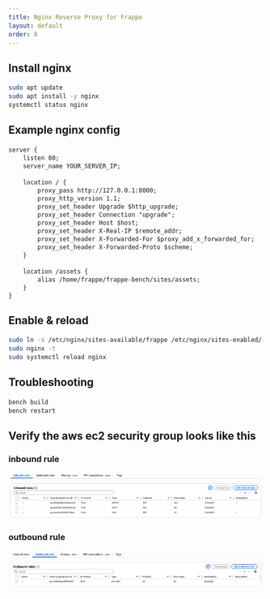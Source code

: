```yaml
---
title: Nginx Reverse Proxy for Frappe
layout: default
order: 8
---
```


## Install nginx
```bash
sudo apt update
sudo apt install -y nginx
systemctl status nginx
```

## Example nginx config
```nginx
server {
    listen 80;
    server_name YOUR_SERVER_IP;

    location / {
        proxy_pass http://127.0.0.1:8000;
        proxy_http_version 1.1;
        proxy_set_header Upgrade $http_upgrade;
        proxy_set_header Connection "upgrade";
        proxy_set_header Host $host;
        proxy_set_header X-Real-IP $remote_addr;
        proxy_set_header X-Forwarded-For $proxy_add_x_forwarded_for;
        proxy_set_header X-Forwarded-Proto $scheme;
    }

    location /assets {
        alias /home/frappe/frappe-bench/sites/assets;
    }
}
```

## Enable & reload
```bash
sudo ln -s /etc/nginx/sites-available/frappe /etc/nginx/sites-enabled/
sudo nginx -t
sudo systemctl reload nginx
```

## Troubleshooting
```bash
bench build
bench restart
```


## Verify the aws ec2 security group looks like this

### inbound rule
![Alt text](/assets/images/inbound.png)

### outbound rule
![Alt text](/assets/images/outbound.png)
